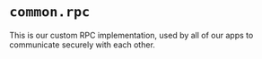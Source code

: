 # `common.rpc`

This is our custom RPC implementation, used by all of our apps to communicate
securely with each other.
